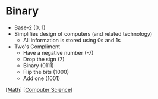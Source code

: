# Binary

- Base-2 (0, 1)
- Simplifies design of computers (and related technology)
  - All information is stored using 0s and 1s
- Two's Compliment
  - Have a negative number (-7)
  - Drop the sign (7)
  - Binary (0111)
  - Flip the bits (1000)
  - Add one (1001)

[[Math]] [[Computer Science]]

[//begin]: # "Autogenerated link references for markdown compatibility"
[Math]: math "Math"
[Computer Science]: computer-science "Computer Science"
[//end]: # "Autogenerated link references"